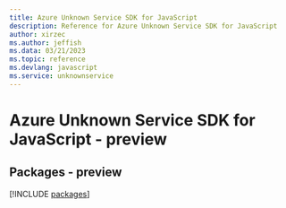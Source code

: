 ```yaml
---
title: Azure Unknown Service SDK for JavaScript
description: Reference for Azure Unknown Service SDK for JavaScript
author: xirzec
ms.author: jeffish
ms.data: 03/21/2023
ms.topic: reference
ms.devlang: javascript
ms.service: unknownservice
---
```

# Azure Unknown Service SDK for JavaScript - preview
## Packages - preview
[!INCLUDE [packages](unknown-service-index.md)]